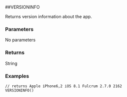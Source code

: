 ##VERSIONINFO

Returns version information about the app.

### Parameters
No parameters

### Returns
String

### Examples
```
// returns Apple iPhone6,2 iOS 8.1 Fulcrum 2.7.0 2162
VERSIONINFO()
```